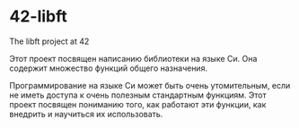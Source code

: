 # 42-libft
The libft project at 42

Этот проект посвящен написанию библиотеки на языке Си.
Она содержит множество функций общего назначения.

Программирование на языке Си может быть очень утомительным, если не иметь доступа к очень полезным
стандартным функциям. Этот проект посвящен пониманию того, как работают эти функции,
как внедрить и научиться их использовать.
